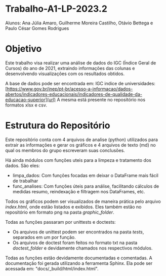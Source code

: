 # Trabalho-A1-LP-2023.2
Alunos: Ana Júlia Amaro, Guilherme Moreira Castilho, Otávio Bettega e Paulo César
Gomes Rodrigues

# Objetivo
Este trabalho visa realizar uma análise de dados do IGC (Índice Geral de Cursos) do 
ano de 2021, extraindo informações das colunas e desenvolvendo visualizações com os
resultados obtidos.

A base de dados pode ser encontrada em:
IGC indice de universidades: [https://www.gov.br/inep/pt-br/acesso-a-informacao/dados-abertos/indicadores-educacionais/indicadores-de-qualidade-da-educacao-superior](url)
A mesma está presente no repositório nos formatos xlsx e csv.

# Estrutura do Repositório
Este repositório conta com 4 arquivos de analise (python) utilizados para extrair as
informações e gerar os gráficos e 4 arquivos de texto (md) no qual os membros do
grupo escreveram suas conclusões.

Há ainda módulos com funções uteis para a limpeza e tratamento dos dados. São eles:
* limpa_dados: Com funções focadas em deixar o DataFrame mais fácil de trabalhar
* func_analises: Com funções úteis para análise, facilitando cálculos de medidas resumo, reindexação e filtragem nos DataFrames, etc.

Todos os gráficos podem ser visualizados de maneira prática pelo arquivo 
*index.html*, onde estão listados e exibidos. Eles também estão no repositório em 
formato png na pasta *graphic_folder*.

Todas as funções passaram por unittests e doctests:
* Os arquivos de unittest podem ser encontrados na pasta *tests*, separados em um  por função.
* Os arquivos de doctest foram feitos no formato txt na pasta *doctest_folder* e  devidamente chamados nos respectivos módulos.

Todas as funções estão devidamente documentadas e comentadas. A documentação foi 
gerada utilizando a ferramenta Sphinx. Ela pode ser acessada em:
"docs/_build/html/index.html".